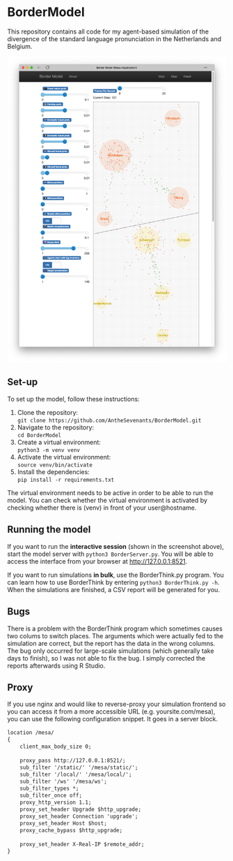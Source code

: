 # BorderModel

This repository contains all code for my agent-based simulation of the divergence of the standard language pronunciation in the Netherlands and Belgium.

![A screenshot of model frontend](screenshot.png)

## Set-up

To set up the model, follow these instructions:

1. Clone the repository:  
	`git clone https://github.com/AntheSevenants/BorderModel.git`
2. Navigate to the repository:  
	`cd BorderModel`
3. Create a virtual environment:  
	`python3 -m venv venv`
4. Activate the virtual environment:  
	`source venv/bin/activate`
5. Install the dependencies:  
	`pip install -r requirements.txt`

The virtual environment needs to be active in order to be able to run the model. You can check whether the virtual environment is activated by checking whether there is (venv) in front of your user@hostname.

## Running the model

If you want to run the **interactive session** (shown in the screenshot above), start the model server with `python3 BorderServer.py`. You will be able to access the interface from your browser at http://127.0.0.1:8521.

If you want to run simulations **in bulk**, use the BorderThink.py program. You can learn how to use BorderThink by entering `python3 BorderThink.py -h`. When the simulations are finished, a CSV report will be generated for you.

## Bugs

There is a problem with the BorderThink program which sometimes causes two colums to switch places. The arguments which were actually fed to the simulation are correct, but the report has the data in the wrong columns. The bug only occurred for large-scale simulations (which generally take days to finish), so I was not able to fix the bug. I simply corrected the reports afterwards using R Studio.

## Proxy

If you use nginx and would like to reverse-proxy your simulation frontend so you can access it from a more accessible URL (e.g. yoursite.com/mesa), you can use the following configuration snippet. It goes in a server block.

```
location /mesa/
{
    client_max_body_size 0;

    proxy_pass http://127.0.0.1:8521/;
    sub_filter '/static/' '/mesa/static/';
    sub_filter '/local/' '/mesa/local/';
    sub_filter '/ws' '/mesa/ws';
    sub_filter_types *;
    sub_filter_once off;
    proxy_http_version 1.1;
    proxy_set_header Upgrade $http_upgrade;
    proxy_set_header Connection 'upgrade';
    proxy_set_header Host $host;
    proxy_cache_bypass $http_upgrade;

    proxy_set_header X-Real-IP $remote_addr;
}
```